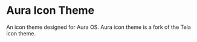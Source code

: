 # Aura Icon Theme
An icon theme designed for Aura OS. Aura icon theme is a fork of the Tela icon theme.

